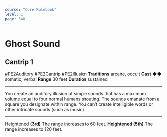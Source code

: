 ```yaml
---
source: "Core Rulebook"
level: 1
page: 340
---
```


# Ghost Sound
## Cantrip 1
#PE2Auditory #PE2Cantrip #PE2Illusion 
**Traditions** arcane, occult
**Cast** ◆◆ somatic, verbal
**Range** 30 feet
**Duration** sustained

-----
You create an auditory illusion of simple sounds that has a maximum volume equal to four normal humans shouting. The sounds emanate from a square you designate within range. You can’t create intelligible words or other intricate sounds (such as music).

---
Heightened **(3rd)** The range increases to 60 feet. 
**Heightened (5th)** The range increases to 120 feet.